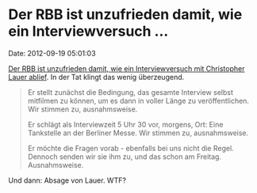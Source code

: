 Der RBB ist unzufrieden damit, wie ein Interviewversuch \...
============================================================

Date: 2012-09-19 05:01:03

[Der RBB ist unzufrieden damit, wie ein Interviewversuch mit Christopher
Lauer
ablief](http://www.rbb-online.de/klartext/archiv/klartext_vom_12_09/aenderung_des_urheberrechts.html).
In der Tat klingt das wenig überzeugend.

> Er stellt zunächst die Bedingung, das gesamte Interview selbst
> mitfilmen zu können, um es dann in voller Länge zu veröffentlichen.
> Wir stimmen zu, ausnahmsweise.
>
> Er schlägt als Interviewzeit 5 Uhr 30 vor, morgens, Ort: Eine
> Tankstelle an der Berliner Messe. Wir stimmen zu, ausnahmsweise.
>
> Er möchte die Fragen vorab - ebenfalls bei uns nicht die Regel.
> Dennoch senden wir sie ihm zu, und das schon am Freitag.
> Ausnahmsweise.

Und dann: Absage von Lauer. WTF?
